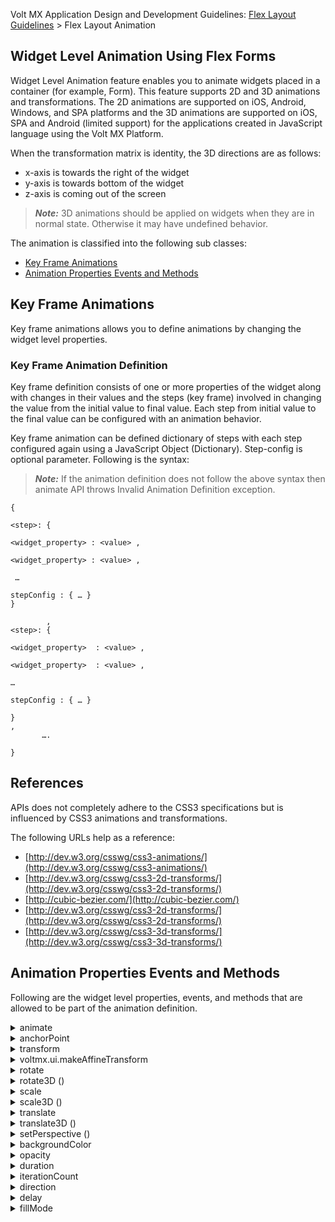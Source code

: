                             

Volt MX Application Design and Development Guidelines: [Flex Layout Guidelines](Flex_Layout_Guidelines_Overview.md) > Flex Layout Animation

Widget Level Animation Using Flex Forms
---------------------------------------

Widget Level Animation feature enables you to animate widgets placed in a container (for example, Form). This feature supports 2D and 3D animations and transformations. The 2D animations are supported on iOS, Android, Windows, and SPA platforms and the 3D animations are supported on iOS, SPA and Android (limited support) for the applications created in JavaScript language using the Volt MX Platform.

When the transformation matrix is identity, the 3D directions are as follows:

*   x-axis is towards the right of the widget
*   y-axis is towards bottom of the widget
*   z-axis is coming out of the screen

> **_Note:_** 3D animations should be applied on widgets when they are in normal state. Otherwise it may have undefined behavior.

The animation is classified into the following sub classes:

*   [Key Frame Animations](#key-frame-animations)
*   [Animation Properties Events and Methods](#animation-properties-events-and-methods)

Key Frame Animations
--------------------

Key frame animations allows you to define animations by changing the widget level properties.

### Key Frame Animation Definition

Key frame definition consists of one or more properties of the widget along with changes in their values and the steps (key frame) involved in changing the value from the initial value to final value. Each step from initial value to the final value can be configured with an animation behavior.

Key frame animation can be defined dictionary of steps with each step configured again using a JavaScript Object (Dictionary). Step-config is optional parameter. Following is the syntax:

> **_Note:_** If the animation definition does not follow the above syntax then animate API throws Invalid Animation Definition exception.

```
{  
         
<step>: { 
 
<widget_property> : <value> , 

<widget_property> : <value> ,

 …

stepConfig : { … }
}

		,
<step>: { 

<widget_property>  : <value> , 

<widget_property>  : <value> ,  

…

stepConfig : { … }

}
,
       ….

}

```

References
----------

APIs does not completely adhere to the CSS3 specifications but is influenced by CSS3 animations and transformations. 

The following URLs help as a reference:

*   [http://dev.w3.org/csswg/css3-animations/](http://dev.w3.org/csswg/css3-animations/)
*   [http://dev.w3.org/csswg/css3-2d-transforms/](http://dev.w3.org/csswg/css3-2d-transforms/)
*   [http://cubic-bezier.com/](http://cubic-bezier.com/)
*   [http://dev.w3.org/csswg/css3-2d-transforms/](http://dev.w3.org/csswg/css3-2d-transforms/)
*   [http://dev.w3.org/csswg/css3-3d-transforms/](http://dev.w3.org/csswg/css3-3d-transforms/)

Animation Properties Events and Methods
---------------------------------------

Following are the widget level properties, events, and methods that are allowed to be part of the animation definition.


<details close markdown="block"><summary id="animateH">animate</summary>

This method applies the animation to the widget immediately, if the widget is part of the currently visible view hierarchy. If widget is not part of the currently visible view hierarchy then this API invocation is ignored. This method is asynchronous and immediately returns and do not wait for the animation to start or complete.

All the animation callbacks will receive animate as a second parameter.

<b>Signature</b>

```

animate(  
   animationObj,  
  animationConfig,  
   animationCallbacks)
```


<b>Input Parameters</b>

animationObj

An object defined using voltmx.ui.createAnimation() API. Refer voltmx.ui.createAnimation for more details.

animationConfig

Optional. As defined in [Animation Configuration](#animation-configurations) section.

animationCallbacks\[JSObject\]

Optional. A dictionary represents JavaScript functions that work as animation call backs. Following are the animation callbacks:

> *   animationStart (source, animationHandle, elapsedTime): This event occurs at the start of the animation. If there is 'animation-delay' configured then this event will fire only after the delay period. This event gets called asynchronously.
> *   animationEnd (source, animationHandle, elapsedTime): The animationEnd event occurs when the animation finishes. This event gets called asynchronously.
> 
> > > _source:_ A widget that is being animated.
> > > 
> > > _animationHandle:_ A handle returned by applyAnimation method.
> > > 
> > > _elapsedTime:_ The amount of time the animation has been running in seconds, when this event is fired.

<b>Return Values</b>

Returns a handle to the animation, that is platform-defined object. This handle is of no use for now, but is returned for the future requirements such as cancellation of animations etc.

<b>Remarks</b>

This method throws Invalid Animation Definition Exception if animation definition, does not follow the dictionary structure expected. This method is ignored if this is called on widget whose immediate parent is not FlexForm, FlexContainer or FlexScrollContainer.

<b>Example</b>

```
//Sample code of animation   
  
function AnimateBoth()
{
  var getFuncName = frm1.listbox18.selectedKey;
	
	if(getFuncName == "BothLT") {
		frm1.textbox26.animate(myAnimDefinition(), animConfiguration(), {});
	}
	else if(getFuncName == "BothTBL"){
	frm1.textbox26.animate(myAnimDefinitionsc1(), animConfiguration(), {});
	
	}
}  

```

<b>Availability</b>

*   iOS
*   Android/Android Tablet
*   Windows
*   SPA

This method creates an animation object that can be used to animate the widgets using animate API.

<b>Signature</b>

```

voltmx.ui.createAnimation (  
   animationDef)
```


<b>Input Parameters</b>

animationDef \[Number\]

A sample animation definition.

> ```
{
>     <step>: {
> 
>         <widget_property>: <value>,
>         <widget_property>: <value>,
>         ---
>       
>     stepConfig: {…}
>     }
> 	<step>: {
> 
>         <widget_property>: <value>,
>         <widget_property>: <value>,
>         ---
>           
>     stepConfig: {…}
>     },
> 		---      
> }
> 
> ```

<b>Return Values</b>

None

<b>Exceptions</b>

WidgetError

<b>Remarks</b>

Values cannot be specified using pixels.

<b>Example</b>

```
//Sample code of animation   
  
function myAnimDefinition()
{
	var animDefinition = 
	{
       0 : 
	   {
         "width":50,
         "left":0
        },
       100 : 
	   {
         "width":50,
         "left":90
        }
      } ;
	animDef = voltmx.ui.createAnimation(animDefinition);
	return animDef;
}  

```

<b>Availability</b>

*   iOS
*   Android/Android Tablet
*   Windows
*   SPA

</details>
<details close markdown="block"><summary>anchorPoint</summary>

Specifies the anchor point of the widget bounds rectangle using the widgets coordinate space. The possible values are dictionary with x,y as possible keys with the values as numbers ranging from 0 to 1. All geometric manipulations to the widget occur about the specified point. For example, applying a rotation transform to a widget with the default anchor point causes the widget to rotate around its center.

<b>Syntax</b>

```

anchorPoint
```

<b>Type</b>

JSObject

<b>Permissions</b>

Read + Write

<b>Remarks</b>

The default value for this property is center ( {"x":0.5, "y":0.5} ), that represents the center of the widgets bounds rectangle. The behavior is undefined if the values are outside the range zero (0) to one (1).

<b>Availability</b>

Not available in the IDE.

*   iOS
*   Android
*   Windows
*   SPA

</details>
<details close markdown="block"><summary>transform</summary>

This property is set to identify transform by default. Any transformations applied to the widget, occur relative to the widget anchor point. Values that can be set to this property must be created using voltmx.ui.makeAffineTransform.

<b>Syntax</b>

```

transform
```

<b>Type</b>

JSObject

<b>Permissions</b>

Read + Write

<b>Example</b>

```
//Sample code of animation 
function animDeftranslate() {
    var transformProp1 = voltmx.ui.makeAffineTransform();
    transformProp1.translate(100, 100);
    var transformProp2 = voltmx.ui.makeAffineTransform();
    transformProp2.scale(2, 2);
    var transformProp3 = voltmx.ui.makeAffineTransform();
    transformProp3.rotate(90);
    var animDefinitionOne = {
        0: {
            "transform": transformProp1
        },
        50: {
            
            "transform": transformProp2
        },
        100: {
           
            "transform": transformProp3
        }
    }
    animDef = voltmx.ui.createAnimation(animDefinitionOne);
    return animDef;

}

Function getParent() {

    Var result = this.parent;
}  
  

```

<b>Availability</b>

Not available in the IDE.

*   iOS
*   Android
*   Windows
*   SPA

</details>
<details close markdown="block"><summary>voltmx.ui.makeAffineTransform</summary>

This method creates a 2D transform object. A 2D transform object can be used to scale, translate, and rotate the widgets in a two-dimensional space.

<b>Signature</b>

```

voltmx.ui.makeAffineTransform( )
```

<b>Input Parameters</b>

None

<b>Return Values</b>

It returns the identity transform.

<b>Exceptions</b>

WidgetError

<b>Remarks</b>

Irrespective of the invocation order of operations, voltmx.ui.makeAffineTransform method applies the transform in the sequence of scale, translate, and rotate operations.

<b>Example</b>

```
//Sample code of animation 
function animDeftranslate() {
    var transformProp1 = voltmx.ui.makeAffineTransform();
    transformProp1.translate(10, 10);
    var transformProp2 = voltmx.ui.makeAffineTransform();
    transformProp2.translate(20, 20);
    var transformProp3 = voltmx.ui.makeAffineTransform();
    transformProp3.translate(30, 30);
    var animDefinitionOne = {
        0: {
            "anchorPoint": {
                "x": 0.5,
                "y": 0.5
            },
            "transform": transformProp1
        },
        50: {
            "anchorPoint": {
                "x": 0.5,
                "y": 0.5
            },
            "transform": transformProp2
        },
        100: {
            "anchorPoint": {
                "x": 0.5,
                "y": 0.5
            },
            "transform": transformProp3
        }
    }
    animDef = voltmx.ui.createAnimation(animDefinitionOne);
    return animDef;

}

Function getParent() {

    Var result = this.parent;
}  
  

```

<b>Availability</b>

*   iOS
*   Android/Android Tablet
*   Windows
*   SPA

</details>
<details close markdown="block"><summary>rotate</summary>

This method returns an affine transformation matrix constructed by rotating receivers affine transform. Angle is a number in degrees and always measured from x-axis as shown.

<b>Signature</b>

```

rotate(angle)
```

<b>Input Parameters</b>

angle \[Number\]

A number represents the angle, in degrees, by which this matrix rotates the coordinate system axes. A positive value specifies counterclockwise rotation and a negative value specifies clockwise rotation.

<b>Return Values</b>

Returns an affine transformation matrix constructed by rotating receivers affine transform.

<b>Exceptions</b>

WidgetError

<b>Remarks</b>

Default value is 0, if transform was never applied to the widget. The rotation does not result in any layout changes to parent or peer widgets. This is also applicable for widgets placed inside horizontal or vertical flex containers.

For example, if you want to rotate a widget in 360 degrees, you can follow the below sequence of steps:

> step1: Rotate the widget from 0  -   120
> 
> step1: Rotate the widget from 120  -   240
> 
> step3: Rotate the widget from 240  -  360

Any value greater than 180 degrees may lead to shortest path rotation from its current position. For cross platform values, for example 190 degrees will make the object rotate -170 (190-360) in negative direction, as 170 is shortest path compared to 190.

<b>Example</b>

```
//Sample code of animation 
function animDeftranslate() {
    var transformProp1 = voltmx.ui.makeAffineTransform();
    transformProp1.translate(100, 100);
    var transformProp2 = voltmx.ui.makeAffineTransform();
    transformProp2.scale(2, 2);
    var transformProp3 = voltmx.ui.makeAffineTransform();
    transformProp3.rotate(90);
    var animDefinitionOne = {
        0: {
            "transform": transformProp1
        },
        50: {
            
            "transform": transformProp2
        },
        100: {
           
            "transform": transformProp3
        }
    }
    animDef = voltmx.ui.createAnimation(animDefinitionOne);
    return animDef;

}

Function getParent() {

    var result = this.parent;
}
```

<b>Availability</b>

*   iOS
*   Android/Android Tablet
*   Windows
*   SPA

</details>
<details close markdown="block"><summary>rotate3D ()</summary>

This method rotates the widget by angle on the unit directional vector formed by rx, ry, and rz.

<b>Syntax</b>

```

rotate3D(  
    angle,  
    rx,  
    ry,  
    rz)
```

<b>Parameters</b>

angle

Specify the angle, by which a widget to be rotated around rx, ry, and rz axises.

rx

Specify the x-axis value on which rotation to happen.

ry

Specify the y-axis value on which rotation to happen.

rz

Specify the z-axis value on which rotation to happen.

<b>Exceptions</b>

  
| Error Code | Description |
| --- | --- |
| 100 | Invalid input |
| 101 | Incomplete input |

<b>Remarks</b>

The value of angle should be in degrees and the range should be in between 180o to -180o. Any value greater or lesser than range will result into platform-specific behavior. Positive values of angle will rotate the widget in anti-clockwise direction and vice versa.

The values of rx, ry, and rz should be in the range of 0 - 1. If the (0,0,0) vector is specified, the behavior is platform-specific.

In the Android platform, the values between 0 - 1 are not accepted. Only '0' or '1' is accepted.

All the input parameters need to be specified. If any parameter found missing will result in an exception 101.

<b>Example</b>

```
var newTransform = voltmx.ui.makeAffineTransform();  
newTransform.rotate3D(45, 1,0,1); //rotates by 45degrees in x and z Axis.  
widget.transform = newTransform;
```

<b>Availability</b>

Available in the IDE

iOS

Android

SPA

</details>
<details close markdown="block"><summary>scale</summary>

This method returns an affine transformation matrix constructed by scaling receivers affine transform. It is a JSObject with keys sx and sy and allow numbers only.

<b>Signature</b>

```

scale (  
   sx,   
   sy)
```

<b>Input Parameters</b>

sx \[Number\]

The factor by which to scale the x-axis of the widget coordinate system.

sy \[Number\]

The factor by which to scale the y-axis of the widget coordinate system.

Default values are {"sx":1, "sy":1}, if the transform was never applied to the widget.

<b>Return Values</b>

Returns an affine transformation matrix constructed by scaling receivers affine transform.

<b>Exceptions</b>

WidgetError

<b>Remarks</b>

Scaling does not result in any layout changes to parent or peer widgets. This is applicable to the widgets placed inside horizontal or vertical flex containers. Negative values for sx and sy will make the widget flip in that direction.

<b>Example</b>

```
//Sample code of animation 
function animDeftranslate() {
    var transformProp1 = voltmx.ui.makeAffineTransform();
    transformProp1.translate(100, 100);
    var transformProp2 = voltmx.ui.makeAffineTransform();
    transformProp2.scale(2, 2);
    var transformProp3 = voltmx.ui.makeAffineTransform();
    transformProp3.rotate(90);
    var animDefinitionOne = {
        0: {
            "transform": transformProp1
        },
        50: {
            
            "transform": transformProp2
        },
        100: {
           
            "transform": transformProp3
        }
    }
    animDef = voltmx.ui.createAnimation(animDefinitionOne);
    return animDef;

}

Function getParent() {

    Var result = this.parent;
}
```

<b>Availability</b>

*   iOS
*   Android/Android Tablet
*   Windows
*   SPA

</details>
<details close markdown="block"><summary>scale3D ()</summary>

Scales a widget in three dimensions (x, y, z) coordinate system.

<b>Syntax</b>

```

scale3D(  
    sx,  
    sy,  
    sz)
```

<b>Parameters</b>

sx

Specify the value to be scaled in the x direction.

sy

Specify the value to be scaled in the y direction.

sz

Specify the value to be scaled in the z direction.

<b>Exceptions</b>

  
| Error Code | Description |
| --- | --- |
| 100 | Invalid input |
| 101 | Incomplete input |

<b>Remarks</b>

The default values of the sx, sy, and sz directions are (1, 1, 1). Any value with in the 0 - 1 range scales down the widget and the value greater than '1' scales up in the specified directions. As all the widgets are not 3D meshes, this function may not be applicable for z-axis and may have platform-specific behavior. The scale3D method should not be applied on zero dimension widgets. If applied, the behavior is undefined.

All the input parameters need to be specified. If any parameter found missing will result in an exception 101.

<b>Example</b>

```
var newTransform = voltmx.ui.makeAffineTransform();  
newTransform.scale3D(2, 0.5, 1);  
//scales by 200% in xDirection, 50% in yDirection and no scale happening in zDirection.  
widget.transform = newTransform;
```

<b>Availability</b>

Available in the IDE

iOS

SPA

</details>
<details close markdown="block"><summary>translate</summary>

This method returns an affine transformation matrix constructed by translating receivers affine transform. It is a JavaScript object with keys tx and ty and allow numbers in dp.

<b>Signature</b>

```

translate (  
   tx,  
   ty)
```


<b>Input Parameters</b>

tx \[Number\]

The value by which to move the x-axis of the widget coordinate system.

ty \[Number\]

The factor by which to move the y-axis of the widget coordinate system.

Default values are {"tx":0, "ty":0} if the transform was never applied to the widget.

<b>Return Values</b>

Returns an affine transformation matrix constructed by translating receivers affine transform.

<b>Exceptions</b>

WidgetError

<b>Remarks</b>

Translate does not result in any layout changes to parent or peer widgets. This is applicable to the widgets placed inside horizontal or vertical flex containers.

> **_Note:_** Values cannot be specified using percentage and pixels.

<b>Example</b>

```
//Sample code of animation 
function animDeftranslate() {
    var transformProp1 = voltmx.ui.makeAffineTransform();
    transformProp1.translate(100, 100);
    var transformProp2 = voltmx.ui.makeAffineTransform();
    transformProp2.scale(2, 2);
    var transformProp3 = voltmx.ui.makeAffineTransform();
    transformProp3.rotate(90);
    var animDefinitionOne = {
        0: {
            "transform": transformProp1
        },
        50: {
            
            "transform": transformProp2
        },
        100: {
           
            "transform": transformProp3
        }
    }
    animDef = voltmx.ui.createAnimation(animDefinitionOne);
    return animDef;

}

Function getParent() {

    Var result = this.parent;
}
```

<b>Availability</b>

*   iOS
*   Android/Android Tablet
*   Windows
*   SPA

</details>
<details close markdown="block"><summary>translate3D ()</summary>

Translate the widget from present location to new location by x, y, z amount.

<b>Syntax</b>

```

translate3D(  
    tx,  
    ty,  
    tz)
```

<b>Parameters</b>

tx

Specify the value to be moved in the x direction from present location.

ty

Specify the value to be moved in the y direction from present location.

tz

Specify the value to be moved in the z direction from present location.

<b>Exceptions</b>

  
| Error Code | Description |
| --- | --- |
| 100 | Invalid input |
| 101 | Incomplete input |

<b>Remarks</b>

The values of tx, ty, and tz should be floating numbers. If the [setPerspective](#setPersp) method is not used, the widget moving in the z direction will not have any visual effect.

All the input parameters need to be specified. If any parameter found missing will result in an exception 101.

<b>Example</b>

```
var newTransform = voltmx.ui.makeAffineTransform();  
newTransform.translate3D(223,12,56); //translates by 223 xAxis,12 in yAxis,56 in zAxis  
widget.transform = newTransform;
```

<b>Availability</b>

Available in the IDE

iOS

SPA

</details>
<details close markdown="block"><summary>setPerspective ()</summary>

This method sets the perspective and sets the vanishing point at the center of the widget.

<b>Syntax</b>

```

setPerspective(  
    distanceOfViewerToPlane)
```

<b>Parameters</b>

distanceOfViewerToPlane

The distance between the viewer and object. Always the value of this parameter should be greater than zero. Otherwise results an exception 100.

<b>Exceptions</b>

  
| Error Code | Description |
| --- | --- |
| 100 | Invalid input |
| 101 | Incomplete input |

<b>Remarks</b>

The perspective has to be set in combination with other transforms. The perspective set by itself will not have any effect. If perspective is set to transform in any key frame, the perspective will be applied to that particular key frame itself in the KeyFrameAnimation.

The perspective is platform dependent so that each platform has different perspective of a view for same value. The default perspective on the Android platform is 1280. Any perspective less than 1280 makes the camera perspective closer to the view and greater than 1280 makes perspective far from the view.

In the Android platform, when perspective is not specified, the default perspective is applied.

For the iOS platform, the value of the distanceOfViewerToPlane parameter should be greater than max (width, height) values of the widget view's frame. For example, if the value of (width, height) is (100, 50), the parameter value should be greater than 100. The effect of this parameter vary visually on different platforms for the same value. The units of the distanceOfViewerToPlane parameter is platform-specific.

All the input parameters need to be specified. If any parameter found missing will result in an exception 101.

<b>Example</b>

```
var newTransform = voltmx.ui.makeAffineTransform();  
newTransform.setPerspective(1000.0);  
//Sets the perspective as such this will have no effect until it is combined with other transformation matrix.  
newTransform.rotate3D(45, 1,0,1);  
//rotates by 45degrees in x and z Axis. Now the perspective can be observed  
widget.transform = newTransform;
```

<b>Availability</b>

Available in the IDE

iOS

SPA

### Widget Skin Properties

Following widget skin properties can be animated: 

</details>
<details close markdown="block"><summary>backgroundColor</summary>

Specifies the background color of the widget in hex format.

<b>Syntax</b>

```

backgroundColor
```

<b>Type</b>

String

<b>Permissions</b>

Read + Write

<b>Remarks</b>

There is no default value. It accepts 6 dig or 8 digit with alpha position are allowed. For example, ffffff or ffffff00.

When the 4-byte color format (RGBA) string is used, an alpha (A) value of FF specifies that the color is transparent. If the value is 00, the color is opaque. For example, red complete opaque is FF000000. Red complete transparent is FF0000FF. This change is made for backward compatibility.

> **_Note:_** This property has more priority compared to the values coming from the configured skin.The values 0x and # are not allowed in the hex format.

> **_Note:_** Initial value of backgroundColor has to be specified explicitly. If not, platform will not deduce the values from the existing skin and will lead to undefined behavior.

<b>Availability</b>

Not available in the IDE.

*   iOS
*   Android
*   Windows
*   SPA

</details>
<details close markdown="block"><summary>opacity</summary>

Specifies the opacity of the widget. The value of this property must be in the range 0.0 (transparent) to 1.0 (opaque). Any values outside this range are fixed to the nearest minimum or maximum value.

<b>Syntax</b>

```

opacity
```

<b>Type</b>

Number

<b>Permissions</b>

Read + Write

<b>Remarks</b>

This property has more priority compared to the values coming from the configured skin.

<b>Availability</b>

Not available in the IDE.

*   iOS
*   Android
*   Windows
*   SPA

Animation Configurations
------------------------

Animation configuration specifies the render behavior of an object during the animation. For example, you can specify how long an animation occur or the direction the animation should occur. The animation configurations are part of overall animation and not the step level configuration.

Following are the components of animation configuration:

</details>
<details close markdown="block"><summary>duration</summary>

This property defines the time in seconds that an animation takes to complete one cycle. This is overall animation level configuration and not the step level configuration.

Possible values include all the positive float numbers with a precision of three and the default value is zero, which indicates that animation is instantaneous. However, there will not be visible animation changes, technically animation occurs and all animation callbacks get triggered.

> **_Note:_** Negative values will be treated as zero or may lead to undefined behavior.

</details>
<details close markdown="block"><summary>iterationCount</summary>

This property specifies the number of times an animation cycle is played. Default value is one (1), meaning the animation will play from beginning to end. A value of zero (0) will cause the animation to repeat forever until the time view is live in the current hierarchy.

> **_Note:_** Possible values include all the positive integer numbers. Any invalid values such as negative values would be ignored or may lead to undefined behavior.

</details>
<details close markdown="block"><summary>direction</summary>

This property defines whether the animation must play in reverse on some or all cycles. If an animation is played in reverse, the timing functions are also reversed. For example, when played in reverse an ease-in animation would appear to be an ease-out animation.

Following are the possible predefined values: 

*   voltmx.anim.DIRECTION\_NONE (default)

All iterations of the animation are played as specified.

*   voltmx.anim.DIRECTION\_ALTERNATE

The animation cycle iterations that are of odd counts are played in the normal direction, and the animation cycle iterations that are even counts are played in a reverse direction.

Note that this is overall animation level configuration and not the step level configuration.

> **_Note:_** Values will be specified as a string containing one of the above values and any other values will be ignored and default is applied or may lead to undefined behavior.

</details>
<details close markdown="block"><summary>delay</summary>

This property defines when the animation will start. It allows an animation to start executing after it is applied. This is specified in seconds and fractional values are allowed.

Delay value of zero (0) means the animation will execute as soon as it is applied. Otherwise, the value specifies an offset from the moment the animation is applied, and the animation will delay execution by that offset. Default value is zero and any negative or invalid values will default this property to zero.

> **_Note:_** This is overall animation level configuration and not the step level configuration.

</details>
<details close markdown="block"><summary>fillMode</summary>

This property defines what values are applied to the widget state by the animation outside the time it is executing.

Following are the options:

*   voltmx.anim.FILL\_MODE\_FORWARDS: The values configured in the last step of animation definition are the final values that are applied to the widget at the end of animation.

*   voltmx.anim.FILL\_MODE\_BACKWARDS: The values configured in the first step of animation definition are applied to the widget at the beginning of the animation (even before the delay ends). At the end of animation, values are reset to the values, that were there before the start of the animation.

*   voltmx.anim.FILL\_MODE\_BOTH: The animation is applied twice on the widget. First at the beginning of the animation, before the animation delay with the values configured in the first step of the animation, and second at the end of the animation, with the values configured in the last step of the animation definition.

*   voltmx.anim.FILL\_MODE\_NONE (default): The values in animation definition are never set to the actual widget. In this case, the widget comes back to original state after the animation is completed.

Following is the table showing the behavior of the animatable properties when queried during or at the end of the animation.

  
| Fill-mode | In delay state | Animation states | Final state | Model Update |
| --- | --- | --- | --- | --- |
| Direction: None |||   ||
| None | Y | RGB | Y | No update |
| Forwards | Y | RGB | B | A.E.A update with 100th step |
| Backwards | R | RGB | Y | A.B.A update with 0th step, A.E.A update with initial value |
| Both | R | RGB | B | A.B.A update with 0th step, A.E.A update with 100th step |
| Direction: Alternate,   Iteration Count = even  value |||   ||
| None | Y | RGB => BGR | Y | No update |
| Forwards | Y | RGB => BGR | R | A.E.A update with 0th step |
| Backwards | R | RGB => BGR | Y | A.B.A update with 0th step, A.E.A update with initial value |
| Both | R | RGB => BGR | R | A.B.A update with 0th step, A.E.A update with 0th step |
| Direction: : Alternate,  Iteration Count = odd value |||   ||
| None | Y | RGB => BGR => RGB | Y | No update |
| Forwards | Y | RGB => BGR => RGB | B | A.E.A update with 100th step |
| Backwards | R | RGB => BGR => RGB | Y | A.B.A update with 0th step, A.E.A update with initial value |
| Both | R | RGB => BGR => RGB | B | A.B.A update with 0th step, A.E.A update with 100th step |

> **_Note:_** This is overall animation level configuration and not the step level configuration. Values will be specified as string containing one of the above values and any other values would be ignored or may lead to undefined behavior.

<b>Example</b>

```
function animConfig(){
 var config = {
    "duration":1,
    "iterationCount":1,
    "delay":0,
    "fillMode":voltmx.anim.FILL_MODE_FORWARDS
 };
 return config;
}
```

Applying Animations
-------------------

Every widget provides animate API to animate the widgets.

Following are the types of animations you can apply:

1.  [Sequential and Parallel Animations](#sequential-and-parallel-animations)
2.  [Querying Widget Properties](#querying-widget-properties)
3.  [Layout Callbacks during Animation](#layout-callbacks-during-animation)
4.  [Flex Container and Child Widgets](#flex-container-and-child-widgets)
5.  [Multiple Parallel Animations](#multiple-parallel-animations)
6.  [Interactions on the Widget during Animation](#interactions-on-the-widget-during-animation)

Sequential and Parallel Animations
----------------------------------

To sequence the animations one after the other, animation events have to be used. You can start a new animation at the end of the existing animation using `animationEnd` event.

All animations initiated by animate API gets executed asynchronously. Essentially calling animate API on widgets sequentially one after the other leads to parallel execution of the animations.

Querying Widget Properties
--------------------------

Following is the table showing the behavior of the animatable properties when queried during or at the end of the animation. Only when the model is updated (last column) then the values are available when queried.

  
| Fill-mode | In delay state | Animation states | Final state | Model Update |
| --- | --- | --- | --- | --- |
| Direction: None |||   ||
| None | Y | RGB | Y | No update |
| Forwards | Y | RGB | B | A.E.A update with 100th step |
| Backwards | R | RGB | Y | A.B.A update with 0th step, A.E.A update with initial value |
| Both | R | RGB | B | A.B.A update with 0th step, A.E.A update with 100th step |
| Direction: Alternate,   Iteration Count = even  value |||   ||
| None | Y | RGB => BGR | Y | No update |
| Forwards | Y | RGB => BGR | R | A.E.A update with 0th step |
| Backwards | R | RGB => BGR | Y | A.B.A update with 0th step, A.E.A update with initial value |
| Both | R | RGB => BGR | R | A.B.A update with 0th step, A.E.A update with 0th step |
| Direction: : Alternate,  Iteration Count = odd value |||   ||
| None | Y | RGB => BGR => RGB | Y | No update |
| Forwards | Y | RGB => BGR => RGB | B | A.E.A update with 100th step |
| Backwards | R | RGB => BGR => RGB | Y | A.B.A update with 0th step, A.E.A update with initial value |
| Both | R | RGB => BGR => RGB | B | A.B.A update with 0th step, A.E.A update with 100th step |

Layout Callbacks during Animation
---------------------------------

doLayout callbacks are not guaranteed to be called in synchronization with steps configured in animation and may not get called in any determined fashion. It is suggested to unhook any layout events during the animations.

Flex Container and Child Widgets
--------------------------------

When dimensional and positional properties of the flex container are animated then all child widgets sharing percentage (%) relationship with the parent also gets animated.Percentage (%) Relationship between parent and child can be established by specifying one or positional, dimensional properties of the widgets in percentage (%) units.

Actual animation that child widget goes through depends on the property that is animated on the container and the property of the child widget that shares the percentage (%) relationship with the parent.

If there is no percentage (%) relationship between the parent and child then child will not go through any animation as parent gets animated.

Multiple Parallel Animations
----------------------------

Parallel animations on widgets that do not have any dependencies on other widgets (for example, widgets can share dependency through parent and child widgets with percentage % relationship or the widgets inside HORIZONTAL\_FLOW, VERTICAL\_FLOW share dependency on siblings) will work across platforms consistently without any issues.

*   Parallel animations on multiple widgets, that do not share any relationship, must not have any issues, and must work consistently.

*   Parallel animations on widgets, that share dependency, may lead to inconsistent results and should be avoided.

*   Parallel animations on the same widget, for example, calling animate method on the same widget, and then the first animation gets canceled due to the second animation.

*   Parallel animations cancellation may lead to undefined behavior and animation-fill-mode property may not work as expected.

> **_Note:_** Any implicit animations due to widget dependency are not treated as parallel animations.

Interactions on the Widget during Animation
-------------------------------------------

Interacting with the widget during animation may also lead to undefined behaviors. Behavior depends on underlying platform.

As a guideline, developers must avoid writing code that changes the widget properties if they are being animated.

> **_Note:_** For example, changing properties of the widget immediately after widget.animate() may lead to undefined behaviors. Ideally, any changes on the widget must happen after animation, in animationEnd() event.

</details>